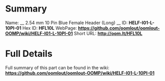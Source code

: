 
Summary
=================

Name: __ 2.54 mm 10 Pin Blue Female Header (Long) __
ID: __HELF-I01-L-10PI-01__
Hex ID: __HFL10L__
WebPage: __https://github.com/oomlout/oomlout-OOMP/wiki/HELF-I01-L-10PI-01__
Short URL: __http://oom.lt/HFL10L__

Full Details
==========================
Full summary of this part can be found in the wiki:   
__https://github.com/oomlout/oomlout-OOMP/wiki/HELF-I01-L-10PI-01__   

